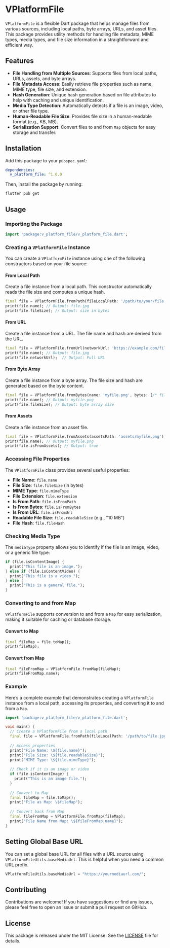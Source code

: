 # VPlatformFile

`VPlatformFile` is a flexible Dart package that helps manage files from various sources, including local paths, byte arrays, URLs, and asset files. This package provides utility methods for handling file metadata, MIME types, media types, and file size information in a straightforward and efficient way.

## Features

- **File Handling from Multiple Sources**: Supports files from local paths, URLs, assets, and byte arrays.
- **File Metadata Access**: Easily retrieve file properties such as name, MIME type, file size, and extension.
- **Hash Generation**: Unique hash generation based on file attributes to help with caching and unique identification.
- **Media Type Detection**: Automatically detects if a file is an image, video, or other file type.
- **Human-Readable File Size**: Provides file size in a human-readable format (e.g., KB, MB).
- **Serialization Support**: Convert files to and from `Map` objects for easy storage and transfer.

## Installation

Add this package to your `pubspec.yaml`:

```yaml
dependencies:
  v_platform_file: ^1.0.0
```

Then, install the package by running:

```bash
flutter pub get
```

## Usage

### Importing the Package

```dart
import 'package:v_platform_file/v_platform_file.dart';
```

### Creating a `VPlatformFile` Instance

You can create a `VPlatformFile` instance using one of the following constructors based on your file source:

#### From Local Path

Create a file instance from a local path. This constructor automatically reads the file size and computes a unique hash.

```dart
final file = VPlatformFile.fromPath(fileLocalPath: '/path/to/your/file.jpg');
print(file.name); // Output: file.jpg
print(file.fileSize); // Output: size in bytes
```

#### From URL

Create a file instance from a URL. The file name and hash are derived from the URL.

```dart
final file = VPlatformFile.fromUrl(networkUrl: 'https://example.com/file.jpg');
print(file.name); // Output: file.jpg
print(file.networkUrl);  // Output: Full URL
```

#### From Byte Array

Create a file instance from a byte array. The file size and hash are generated based on the byte content.

```dart
final file = VPlatformFile.fromBytes(name: 'myfile.png', bytes: [/* file bytes */]);
print(file.name); // Output: myfile.png
print(file.fileSize); // Output: byte array size
```

#### From Assets

Create a file instance from an asset file.

```dart
final file = VPlatformFile.fromAssets(assetsPath: 'assets/myfile.png');
print(file.name); // Output: myfile.png
print(file.isFromAssets); // Output: true
```

### Accessing File Properties

The `VPlatformFile` class provides several useful properties:

- **File Name**: `file.name`
- **File Size**: `file.fileSize` (in bytes)
- **MIME Type**: `file.mimeType`
- **File Extension**: `file.extension`
- **Is From Path**: `file.isFromPath`
- **Is From Bytes**: `file.isFromBytes`
- **Is From URL**: `file.isFromUrl`
- **Readable File Size**: `file.readableSize` (e.g., "10 MB")
- **File Hash**: `file.fileHash`

### Checking Media Type

The `mediaType` property allows you to identify if the file is an image, video, or a generic file type:

```dart
if (file.isContentImage) {
  print("This file is an image.");
} else if (file.isContentVideo) {
  print("This file is a video.");
} else {
  print("This is a general file.");
}
```

### Converting to and from Map

`VPlatformFile` supports conversion to and from a `Map` for easy serialization, making it suitable for caching or database storage.

#### Convert to Map

```dart
final fileMap = file.toMap();
print(fileMap);
```

#### Convert from Map

```dart
final fileFromMap = VPlatformFile.fromMap(fileMap);
print(fileFromMap.name);
```

### Example

Here’s a complete example that demonstrates creating a `VPlatformFile` instance from a local path, accessing its properties, and converting it to and from a `Map`.

```dart
import 'package:v_platform_file/v_platform_file.dart';

void main() {
  // Create a VPlatformFile from a local path
  final file = VPlatformFile.fromPath(fileLocalPath: '/path/to/file.jpg');
  
  // Access properties
  print("File Name: \${file.name}");
  print("File Size: \${file.readableSize}");
  print("MIME Type: \${file.mimeType}");
  
  // Check if it is an image or video
  if (file.isContentImage) {
    print("This is an image file.");
  }
  
  // Convert to Map
  final fileMap = file.toMap();
  print("File as Map: \$fileMap");
  
  // Convert back from Map
  final fileFromMap = VPlatformFile.fromMap(fileMap);
  print("File Name from Map: \${fileFromMap.name}");
}
```

## Setting Global Base URL

You can set a global base URL for all files with a URL source using `VPlatformFileUtils.baseMediaUrl`. This is helpful when you need a common URL prefix.

```dart
VPlatformFileUtils.baseMediaUrl = "https://yourmediaurl.com/";
```

## Contributing

Contributions are welcome! If you have suggestions or find any issues, please feel free to open an issue or submit a pull request on GitHub.

## License

This package is released under the MIT License. See the [LICENSE](./LICENSE) file for details.
